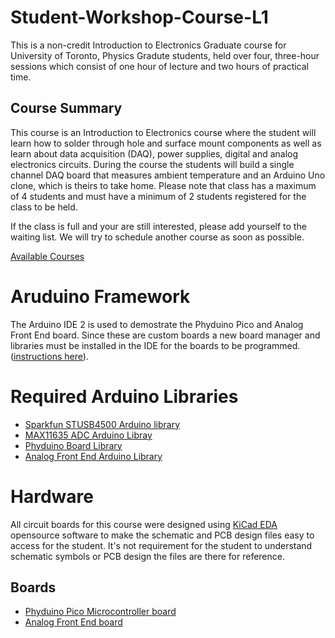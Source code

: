 # Student-Workshop-Course-L1

<p>
This is a non-credit Introduction to Electronics Graduate course for University of Toronto, Physics Gradute students, held over four, three-hour sessions which consist of one hour of lecture and two hours of practical time.
</p>

## Course Summary

<p>
This course is an Introduction to Electronics course where the student will learn how to solder through hole and surface mount components as well as learn about data acquisition (DAQ), power supplies, digital and analog electronics circuits. During the course the students will build a single channel DAQ board that measures ambient temperature and an Arduino Uno clone, which is theirs to take home. Please note that class has a maximum of 4 students and must have a minimum of 2 students registered for the class to be held.

If the class is full and your are still interested, please add yourself to the waiting list. We will try to schedule another course as soon as possible.
</p>

<a href="https://plrs.physics.utoronto.ca/course-listing/">Available Courses</a>

# Aruduino Framework
<p>
The Arduino IDE 2 is used to demostrate the Phyduino Pico and Analog Front End board. Since these are custom boards a new board manager and libraries must be installed in the IDE for the boards to be programmed. (<a href="">instructions here</a>). 
</p>

# Required Arduino Libraries 
- <a href="">Sparkfun STUSB4500 Arduino library</a>
- <a href="">MAX11635 ADC Arduino Libray</a>
- <a href="">Phyduino Board Library</a>
- <a href="">Analog Front End Arduino Library</a>

# Hardware 

<p>
All circuit boards for this course were designed using <a href="https://www.kicad.org/">KiCad EDA</a> opensource software to make the schematic and PCB design files easy to access for the student. It's not requirement for the student to understand schematic symbols or PCB design the files are there for reference.
</p>

## Boards

- <a href="">Phyduino Pico Microcontroller board</a>
- <a href="">Analog Front End board</a>